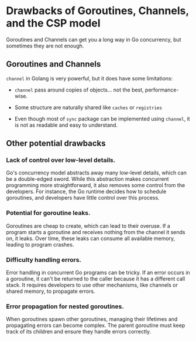 # Drawbacks of Goroutines, Channels, and the CSP model

Goroutines and Channels can get you a long way in Go concurrency, but sometimes they are not enough. 

## Goroutines and Channels

`channel` in Golang is very powerful, but it does have some limitations:

- `channel` pass around copies of objects... not the best, performance-wise.

- Some structure are naturally shared like `caches` or `registries`

- Even though most of `sync` package can be implemented using `channel`, it is not as readable and easy to understand.

## Other potential drawbacks

### Lack of control over low-level details. 

Go's concurrency model abstracts away many low-level details, which can be a double-edged sword. While this abstraction makes concurrent programming more straightforward, it also removes some control from the developers. For instance, the Go runtime decides how to schedule goroutines, and developers have little control over this process.

### Potential for goroutine leaks. 

Goroutines are cheap to create, which can lead to their overuse. If a program starts a goroutine and receives nothing from the channel it sends on, it leaks. Over time, these leaks can consume all available memory, leading to program crashes.

### Difficulty handling errors. 

Error handling in concurrent Go programs can be tricky. If an error occurs in a goroutine, it can't be returned to the caller because it has a different call stack. It requires developers to use other mechanisms, like channels or shared memory, to propagate errors.

### Error propagation for nested goroutines. 

When goroutines spawn other goroutines, managing their lifetimes and propagating errors can become complex. The parent goroutine must keep track of its children and ensure they handle errors correctly.